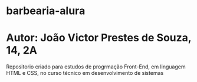# barbearia-alura

# Autor: João Victor Prestes de Souza, 14, 2A

Repositorio criado para estudos de progrmação Front-End, em linguagem HTML e CSS, no curso técnico em desenvolvimento de sistemas
